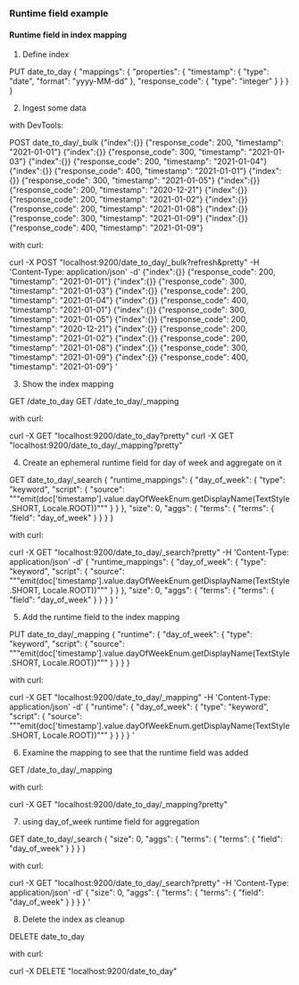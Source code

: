 ### Runtime field example

#### Runtime field in index mapping

1. Define index

PUT date_to_day
{
  "mappings": {
    "properties": {
      "timestamp": {
        "type": "date",
        "format": "yyyy-MM-dd"
      },
      "response_code": {
        "type": "integer"
      }
    }
  }
}

2. Ingest some data

with DevTools:

POST date_to_day/_bulk
{"index":{}}
{"response_code": 200, "timestamp": "2021-01-01"}
{"index":{}}
{"response_code": 300, "timestamp": "2021-01-03"}
{"index":{}}
{"response_code": 200, "timestamp": "2021-01-04"}
{"index":{}}
{"response_code": 400, "timestamp": "2021-01-01"}
{"index":{}}
{"response_code": 300, "timestamp": "2021-01-05"}
{"index":{}}
{"response_code": 200, "timestamp": "2020-12-21"}
{"index":{}}
{"response_code": 200, "timestamp": "2021-01-02"}
{"index":{}}
{"response_code": 200, "timestamp": "2021-01-08"}
{"index":{}}
{"response_code": 300, "timestamp": "2021-01-09"}
{"index":{}}
{"response_code": 400, "timestamp": "2021-01-09"}

with curl: 

curl -X POST "localhost:9200/date_to_day/_bulk?refresh&pretty" -H 'Content-Type: application/json' -d'
{"index":{}}
{"response_code": 200, "timestamp": "2021-01-01"}
{"index":{}}
{"response_code": 300, "timestamp": "2021-01-03"}
{"index":{}}
{"response_code": 200, "timestamp": "2021-01-04"}
{"index":{}}
{"response_code": 400, "timestamp": "2021-01-01"}
{"index":{}}
{"response_code": 300, "timestamp": "2021-01-05"}
{"index":{}}
{"response_code": 200, "timestamp": "2020-12-21"}
{"index":{}}
{"response_code": 200, "timestamp": "2021-01-02"}
{"index":{}}
{"response_code": 200, "timestamp": "2021-01-08"}
{"index":{}}
{"response_code": 300, "timestamp": "2021-01-09"}
{"index":{}}
{"response_code": 400, "timestamp": "2021-01-09"}
'

3. Show the index mapping

GET /date_to_day
GET /date_to_day/_mapping

with curl: 

curl -X GET "localhost:9200/date_to_day?pretty"
curl -X GET "localhost:9200/date_to_day/_mapping?pretty"


4. Create an ephemeral runtime field for day of week and aggregate on it

GET date_to_day/_search
{
  "runtime_mappings": {
    "day_of_week": {
      "type": "keyword",
      "script": {
        "source": """emit(doc['timestamp'].value.dayOfWeekEnum.getDisplayName(TextStyle.SHORT, Locale.ROOT))"""
      }
    }
  },
  "size": 0,
  "aggs": {
    "terms": {
      "terms": {
        "field": "day_of_week"
      }
    }
  }
}


with curl: 

curl -X GET "localhost:9200/date_to_day/_search?pretty" -H 'Content-Type: application/json' -d'
{
  "runtime_mappings": {
    "day_of_week": {
      "type": "keyword",
      "script": {
        "source": """emit(doc['timestamp'].value.dayOfWeekEnum.getDisplayName(TextStyle.SHORT, Locale.ROOT))"""
      }
    }
  },
  "size": 0,
  "aggs": {
    "terms": {
      "terms": {
        "field": "day_of_week"
      }
    }
  }
}
'

5. Add the runtime field to the index mapping

PUT date_to_day/_mapping
{
  "runtime": {
    "day_of_week": {
      "type": "keyword",
      "script": {
        "source": """emit(doc['timestamp'].value.dayOfWeekEnum.getDisplayName(TextStyle.SHORT, Locale.ROOT))"""
      }
    }
  }
}

with curl: 

curl -X GET "localhost:9200/date_to_day/_mapping" -H 'Content-Type: application/json' -d'
{
  "runtime": {
    "day_of_week": {
      "type": "keyword",
      "script": {
        "source": """emit(doc['timestamp'].value.dayOfWeekEnum.getDisplayName(TextStyle.SHORT, Locale.ROOT))"""
      }
    }
  }
}
'

6. Examine the mapping to see that the runtime field was added

GET /date_to_day/_mapping

with curl: 

curl -X GET "localhost:9200/date_to_day/_mapping?pretty"

7. using day_of_week runtime field for aggregation

GET date_to_day/_search
{
  "size": 0,
  "aggs": {
    "terms": {
      "terms": {
        "field": "day_of_week"
      }
    }
  }
}

with curl: 

curl -X GET "localhost:9200/date_to_day/_search?pretty" -H 'Content-Type: application/json' -d'
{
  "size": 0,
  "aggs": {
    "terms": {
      "terms": {
        "field": "day_of_week"
      }
    }
  }
}
'

8. Delete the index as cleanup

DELETE date_to_day

with curl: 

curl -X DELETE "localhost:9200/date_to_day" 

